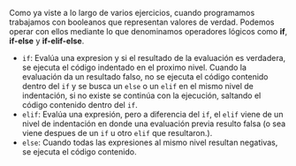 Como ya viste a lo largo de varios ejercicios, cuando programamos trabajamos con booleanos que representan valores de verdad. Podemos operar con ellos mediante lo que denominamos operadores lógicos como **if**, **if-else** y **if-elif-else**.
          
  * `if`: Evalúa una expresion y si el resultado de la evaluación es verdadera, se ejecuta el código indentado en el proximo nivel. Cuando la evaluación da un resultado falso, no se ejecuta el código contenido dentro del `if` y se busca un `else` o un `elif` en el mismo nivel de indentación, si no existe se continúa con la ejecución, saltando el código contenido dentro del `if`.
  * `elif`: Evalúa una expresión, pero a diferencia del `if`, el `elif` viene de un nivel de indentación en donde una evaluación previa resulto falsa (o sea viene despues de un `if` u otro `elif` que resultaron.).
  * `else`: Cuando todas las expresiones al mismo nivel resultan negativas, se ejecuta el código contenido. 